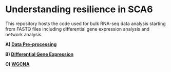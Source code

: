 # Understanding resilience in SCA6
This repository hosts the code used for bulk RNA-seq data analysis starting from FASTQ files including differential gene expression analysis and network analysis.

**A) [Data Pre-processing](A_PREPROCESSING.md)**

**B) [Differential Gene Expression](B_DIFFERENTIAL_GENE_EXPRESSION.MD)**

**C) [WGCNA](C_WGCNA.md)**
